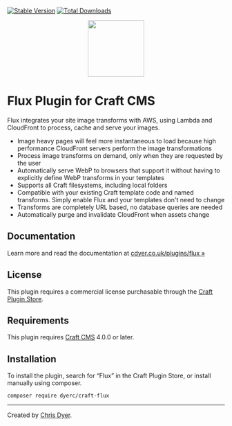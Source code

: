[![Stable Version](https://img.shields.io/packagist/v/dyerc/craft-flux?label=stable)]((https://packagist.org/packages/dyerc/craft-flux))
[![Total Downloads](https://img.shields.io/packagist/dt/dyerc/craft-flux)](https://packagist.org/packages/dyerc/craft-flux)

<p align="center" style="margin-bottom: 16px;"><img width="130" src="https://raw.githubusercontent.com/dyerc/craft-flux/master/src/icon.svg"></p>

# Flux Plugin for Craft CMS

Flux integrates your site image transforms with AWS, using Lambda and CloudFront to process, cache and serve your images.

- Image heavy pages will feel more instantaneous to load because high performance CloudFront servers perform the image transformations
- Process image transforms on demand, only when they are requested by the user
- Automatically serve WebP to browsers that support it without having to explicitly define WebP transforms in your templates
- Supports all Craft filesystems, including local folders
- Compatible with your existing Craft template code and named transforms. Simply enable Flux and your templates don't need to change
- Transforms are completely URL based, no database queries are needed
- Automatically purge and invalidate CloudFront when assets change

## Documentation

Learn more and read the documentation at [cdyer.co.uk/plugins/flux »](https://cdyer.co.uk/plugins/flux)

## License

This plugin requires a commercial license purchasable through the [Craft Plugin Store](https://plugins.craftcms.com/flux).

## Requirements

This plugin requires [Craft CMS](https://craftcms.com/) 4.0.0 or later.

## Installation

To install the plugin, search for “Flux” in the Craft Plugin Store, or install manually using composer.

```shell
composer require dyerc/craft-flux
```

---

Created by [Chris Dyer](https://cdyer.co.uk).

